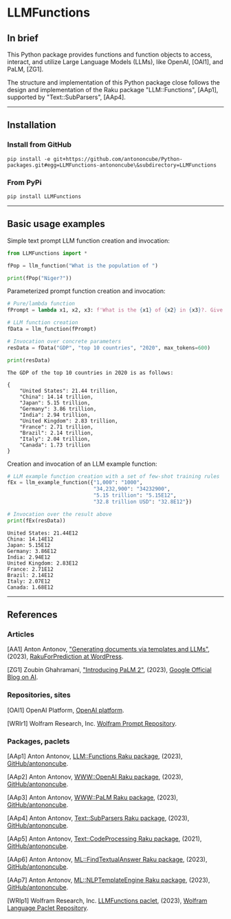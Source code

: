 # LLMFunctions

## In brief

This Python package provides functions and function objects to access, interact, and utilize 
Large Language Models (LLMs), like OpenAI, [OAI1], and PaLM, [ZG1].

The structure and implementation of this Python package close follows the design and implementation
of the Raku package "LLM::Functions", [AAp1], supported by "Text::SubParsers", [AAp4].

--------

## Installation

### Install from GitHub

```shell
pip install -e git+https://github.com/antononcube/Python-packages.git#egg=LLMFunctions-antononcube\&subdirectory=LLMFunctions
```

### From PyPi

```shell
pip install LLMFunctions
```

------

## Basic usage examples

Simple text prompt LLM function creation and invocation:

```python
from LLMFunctions import *

fPop = llm_function("What is the population of ")

print(fPop("Niger?"))
```

Parameterized prompt function creation and invocation:

```python
# Pure/lambda function
fPrompt = lambda x1, x2, x3: f'What is the {x1} of {x2} in {x3}?. Give the result as a JSON object with name-value pairs.'

# LLM function creation
fData = llm_function(fPrompt)

# Invocation over concrete parameters
resData = fData("GDP", "top 10 countries", "2020", max_tokens=600)

print(resData)
```

```
The GDP of the top 10 countries in 2020 is as follows:

{
    "United States": 21.44 trillion,
    "China": 14.14 trillion,
    "Japan": 5.15 trillion,
    "Germany": 3.86 trillion,
    "India": 2.94 trillion,
    "United Kingdom": 2.83 trillion,
    "France": 2.71 trillion,
    "Brazil": 2.14 trillion,
    "Italy": 2.04 trillion,
    "Canada": 1.73 trillion
}
```

Creation and invocation of an LLM example function:

```python
# LLM example function creation with a set of few-shot training rules
fEx = llm_example_function({"1,000": "1000",
                            "34,232,900": "34232900",
                            "5.15 trillion": "5.15E12",
                            "32.8 trillion USD": "32.8E12"})

# Invocation over the result above
print(fEx(resData))
```

```
United States: 21.44E12
China: 14.14E12
Japan: 5.15E12
Germany: 3.86E12
India: 2.94E12
United Kingdom: 2.83E12
France: 2.71E12
Brazil: 2.14E12
Italy: 2.07E12
Canada: 1.68E12
```

--------

## References

### Articles

[AA1] Anton Antonov,
["Generating documents via templates and LLMs"](https://rakuforprediction.wordpress.com/2023/07/11/generating-documents-via-templates-and-llms/),
(2023),
[RakuForPrediction at WordPress](https://rakuforprediction.wordpress.com).

[ZG1] Zoubin Ghahramani,
["Introducing PaLM 2"](https://blog.google/technology/ai/google-palm-2-ai-large-language-model/),
(2023),
[Google Official Blog on AI](https://blog.google/technology/ai/).

### Repositories, sites

[OAI1] OpenAI Platform, [OpenAI platform](https://platform.openai.com/).

[WRIr1] Wolfram Research, Inc.
[Wolfram Prompt Repository](https://resources.wolframcloud.com/PromptRepository/).

### Packages, paclets

[AAp1] Anton Antonov,
[LLM::Functions Raku package](https://github.com/antononcube/Raku-LLM-Functions),
(2023),
[GitHub/antononcube](https://github.com/antononcube).

[AAp2] Anton Antonov,
[WWW::OpenAI Raku package](https://github.com/antononcube/Raku-WWW-OpenAI),
(2023),
[GitHub/antononcube](https://github.com/antononcube).

[AAp3] Anton Antonov,
[WWW::PaLM Raku package](https://github.com/antononcube/Raku-WWW-PaLM),
(2023),
[GitHub/antononcube](https://github.com/antononcube).

[AAp4] Anton Antonov,
[Text::SubParsers Raku package](https://github.com/antononcube/Raku-Text-SubParsers),
(2023),
[GitHub/antononcube](https://github.com/antononcube).

[AAp5] Anton Antonov,
[Text::CodeProcessing Raku package](https://github.com/antononcube/Raku-Text-CodeProcessing),
(2021),
[GitHub/antononcube](https://github.com/antononcube).

[AAp6] Anton Antonov,
[ML::FindTextualAnswer Raku package](https://github.com/antononcube/Raku-ML-FindTextualAnswer),
(2023),
[GitHub/antononcube](https://github.com/antononcube).

[AAp7] Anton Antonov,
[ML::NLPTemplateEngine Raku package](https://github.com/antononcube/Raku-ML-NLPTemplateEngine),
(2023),
[GitHub/antononcube](https://github.com/antononcube).

[WRIp1] Wolfram Research, Inc.
[LLMFunctions paclet](https://resources.wolframcloud.com/PacletRepository/resources/Wolfram/LLMFunctions/),
(2023),
[Wolfram Language Paclet Repository](https://resources.wolframcloud.com/PacletRepository/).
